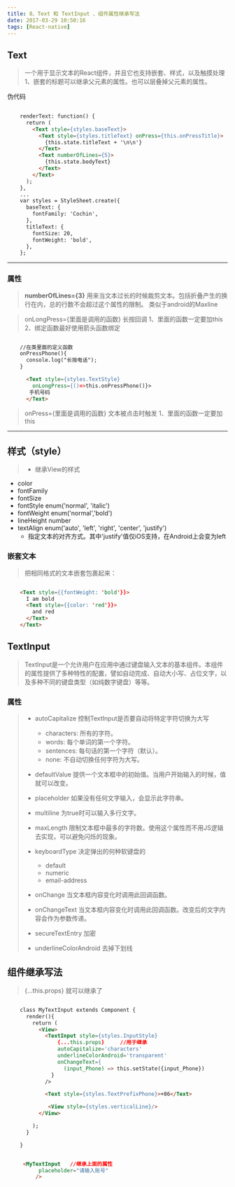 ```yaml
---
title: 8、Text 和 TextInput 、组件属性继承写法
date: 2017-03-29 10:50:16
tags: [React-native]
---
```


## Text
>一个用于显示文本的React组件，并且它也支持嵌套、样式，以及触摸处理
 1、嵌套的标题可以继承父元素的属性。也可以层叠掉父元素的属性。


<!--more-->

伪代码

```html 
    
    renderText: function() {
      return (
        <Text style={styles.baseText}>
          <Text style={styles.titleText} onPress={this.onPressTitle}>
            {this.state.titleText + '\n\n'}
          </Text>
          <Text numberOfLines={5}>
            {this.state.bodyText}
          </Text>
        </Text>
      );
    },
    ...
    var styles = StyleSheet.create({
      baseText: {
        fontFamily: 'Cochin',
      },
      titleText: {
        fontSize: 20,
        fontWeight: 'bold',
      },
    };

```

---

### 属性

>**numberOfLines={3}**
    用来当文本过长的时候裁剪文本。包括折叠产生的换行在内，总的行数不会超过这个属性的限制。
    类似于android的Maxline


>onLongPress={里面是调用的函数} 
    长按回调
    1、里面的函数一定要加this
    2、绑定函数最好使用箭头函数绑定

```html 

    //在类里面的定义函数
    onPressPhone(){
      console.log("长按电话");
    }

      <Text style={styles.TextStyle}
        onLongPress={()=>this.onPressPhone()}>
       手机号码
      </Text>

```

>onPress={里面是调用的函数}
    文本被点击时触发
    1、里面的函数一定要加this

---

## 样式（style）

> * 继承View的样式
  * color 
  * fontFamily
  * fontSize
  * fontStyle enum('normal', 'italic')
  * fontWeight enum('normal','bold')
  * lineHeight number 
  * textAlign enum('auto', 'left', 'right', 'center', 'justify')
      - 指定文本的对齐方式。其中'justify'值仅iOS支持，在Android上会变为left


### 嵌套文本
>把相同格式的文本嵌套包裹起来：

```html 

    <Text style={{fontWeight: 'bold'}}>
      I am bold
      <Text style={{color: 'red'}}>
        and red
      </Text>
    </Text>

```


## TextInput
>TextInput是一个允许用户在应用中通过键盘输入文本的基本组件。本组件的属性提供了多种特性的配置，譬如自动完成、自动大小写、占位文字，以及多种不同的键盘类型（如纯数字键盘）等等。


### 属性

> * autoCapitalize 控制TextInput是否要自动将特定字符切换为大写
>     - characters: 所有的字符。
>     - words: 每个单词的第一个字符。
>     - sentences: 每句话的第一个字符（默认）。
>     - none: 不自动切换任何字符为大写。
>  
> * defaultValue 提供一个文本框中的初始值。当用户开始输入的时候，值就可以改变。
> * placeholder 如果没有任何文字输入，会显示此字符串。
> * multiline 为true时可以输入多行文字。
> * maxLength 限制文本框中最多的字符数。使用这个属性而不用JS逻辑去实现，可以避免闪烁的现象。
> * keyboardType 决定弹出的何种软键盘的
>     - default
>     - numeric
>     - email-address
> * onChange 当文本框内容变化时调用此回调函数。
> * onChangeText 当文本框内容变化时调用此回调函数。改变后的文字内容会作为参数传递。
> * secureTextEntry 加密
> * underlineColorAndroid 去掉下划线 




## 组件继承写法

> {...this.props} 就可以继承了

```html 

    class MyTextInput extends Component {
      render(){
        return (
          <View>
            <TextInput style={styles.InputStyle}
                {...this.props}     //用于继承
                autoCapitalize='characters'
                underlineColorAndroid='transparent'
                onChangeText={
                  (input_Phone) => this.setState({input_Phone})
              }
            />

            <Text style={styles.TextPrefixPhone}>+86</Text>

             <View style={styles.verticalLine}/>
          </View>

        );
      }

    }


     <MyTextInput   //继承上面的属性
          placeholder="请输入账号"
         />


```